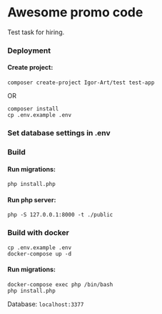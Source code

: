# Awesome promo code

Test task for hiring.

### Deployment
#### Create project:
```
composer create-project Igor-Art/test test-app
```
OR
```
composer install
cp .env.example .env
```
### Set database settings in .env

### Build
#### Run migrations:
```
php install.php
```
#### Run php server:
```
php -S 127.0.0.1:8000 -t ./public
```

### Build with docker
```
cp .env.example .env
docker-compose up -d
```
#### Run migrations: 
```
docker-compose exec php /bin/bash
php install.php
```
Database: `localhost:3377`
